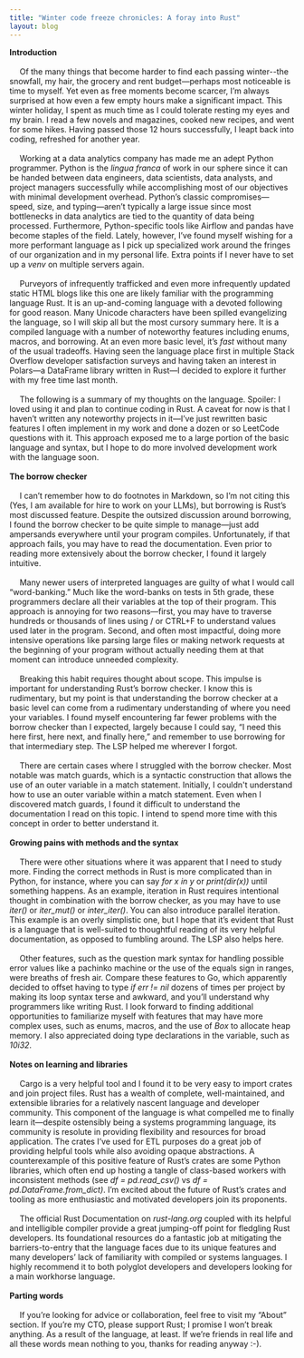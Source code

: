 ```yaml
---
title: "Winter code freeze chronicles: A foray into Rust"
layout: blog
---
```




**Introduction**
<br/><br/>&nbsp;&emsp;Of the many things that become harder to find each passing winter--the snowfall, my hair, the grocery and rent budget—perhaps most noticeable is time to myself. Yet even as free moments become scarcer, I’m always surprised at how even a few empty hours make a significant impact. This winter holiday, I spent as much time as I could tolerate resting my eyes and my brain. I read a few novels and magazines, cooked new recipes, and went for some hikes. Having passed those 12 hours successfully, I leapt back into coding, refreshed for another year.
<br/><br/>&nbsp;&emsp;Working at a data analytics company has made me an adept Python programmer. Python is the *lingua franca* of work in our sphere since it can be handed between data engineers, data scientists, data analysts, and project managers successfully while accomplishing most of our objectives with minimal development overhead. Python’s classic compromises—speed, size, and typing—aren’t typically a large issue since most bottlenecks in data analytics are tied to the quantity of data being processed. Furthermore, Python-specific tools like Airflow and pandas have become staples of the field. Lately, however, I’ve found myself wishing for a more performant language as I pick up specialized work around the fringes of our organization and in my personal life. Extra points if I never have to set up a *venv* on multiple servers again.
<br/><br/>&nbsp;&emsp;Purveyors of infrequently trafficked and even more infrequently updated static HTML blogs like this one are likely familiar with the programming language Rust. It is an up-and-coming language with a devoted following for good reason. Many Unicode characters have been spilled evangelizing the language, so I will skip all but the most cursory summary here. It is a compiled language with a number of noteworthy features including enums, macros, and borrowing. At an even more basic level, it’s *fast* without many of the usual tradeoffs. Having seen the language place first in multiple Stack Overflow developer satisfaction surveys and having taken an interest in Polars—a DataFrame library written in Rust—I decided to explore it further with my free time last month.
<br/><br/>&nbsp;&emsp;The following is a summary of my thoughts on the language. Spoiler: I loved using it and plan to continue coding in Rust. A caveat for now is that I haven’t written any noteworthy projects in it—I’ve just rewritten basic features I often implement in my work and done a dozen or so LeetCode questions with it. This approach exposed me to a large portion of the basic language and syntax, but I hope to do more involved development work with the language soon.
<br/><br/>**The borrow checker**
<br/><br/>&nbsp;&emsp;I can’t remember how to do footnotes in Markdown, so I’m not citing this (Yes, I am available for hire to work on your LLMs), but borrowing is Rust’s most discussed feature. Despite the outsized discussion around borrowing, I found the borrow checker to be quite simple to manage—just add ampersands everywhere until your program compiles. Unfortunately, if that approach fails, you may have to read the documentation. Even prior to reading more extensively about the borrow checker, I found it largely intuitive.
<br/><br/>&nbsp;&emsp;Many newer users of interpreted languages are guilty of what I would call “word-banking.” Much like the word-banks on tests in 5th grade, these programmers declare all their variables at the top of their program. This approach is annoying for two reasons—first, you may have to traverse hundreds or thousands of lines using / or CTRL+F to understand values used later in the program. Second, and often most impactful, doing more intensive operations like parsing large files or making network requests at the beginning of your program without actually needing them at that moment can introduce unneeded complexity.
<br/><br/>&nbsp;&emsp;Breaking this habit requires thought about scope. This impulse is important for understanding Rust’s borrow checker. I know this is rudimentary, but my point is that understanding the borrow checker at a basic level can come from a rudimentary understanding of where you need your variables. I found myself encountering far fewer problems with the borrow checker than I expected, largely because I could say, “I need this here first, here next, and finally here,” and remember to use borrowing for that intermediary step. The LSP helped me wherever I forgot.
<br/><br/>&nbsp;&emsp;There are certain cases where I struggled with the borrow checker. Most notable was match guards, which is a syntactic construction that allows the use of an outer variable in a match statement. Initially, I couldn't understand how to use an outer variable within a match statement. Even when I discovered match guards, I found it difficult to understand the documentation I read on this topic. I intend to spend more time with this concept in order to better understand it.
<br/><br/>**Growing pains with methods and the syntax**
<br/><br/>&nbsp;&emsp;There were other situations where it was apparent that I need to study more. Finding the correct methods in Rust is more complicated than in Python, for instance, where you can say *for x in y* or *print(dir(x))* until something happens. As an example, iteration in Rust requires intentional thought in combination with the borrow checker, as you may have to use *iter()* or *iter_mut()* or *inter_iter()*. You can also introduce parallel iteration. This example is an overly simplistic one, but I hope that it’s evident that Rust is a language that is well-suited to thoughtful reading of its very helpful documentation, as opposed to fumbling around. The LSP also helps here.
<br/><br/>&nbsp;&emsp;Other features, such as the question mark syntax for handling possible error values like a pachinko machine or the use of the equals sign in ranges, were breaths of fresh air. Compare these features to Go, which apparently decided to offset having to type *if err != nil* dozens of times per project by making its loop syntax terse and awkward, and you’ll understand why programmers like writing Rust. I look forward to finding additional opportunities to familiarize myself with features that may have more complex uses, such as enums, macros, and the use of *Box* to allocate heap memory. I also appreciated doing type declarations in the variable, such as *10i32*.
<br/><br/>**Notes on learning and libraries**
<br/><br/>&nbsp;&emsp;Cargo is a very helpful tool and I found it to be very easy to import crates and join project files. Rust has a wealth of complete, well-maintained, and extensible libraries for a relatively nascent language and developer community. This component of the language is what compelled me to finally learn it—despite ostensibly being a systems programming language, its community is resolute in providing flexibility and resources for broad application. The crates I’ve used for ETL purposes do a great job of providing helpful tools while also avoiding opaque abstractions. A counterexample of this positive feature of Rust’s crates are some Python libraries, which often end up hosting a tangle of class-based workers with inconsistent methods (see *df = pd.read_csv()* vs *df = pd.DataFrame.from_dict)*. I’m excited about the future of Rust’s crates and tooling as more enthusiastic and motivated developers join its proponents.
<br/><br/>&nbsp;&emsp;The official Rust Documentation on *rust-lang.org* coupled with its helpful and intelligible compiler provide a great jumping-off point for fledgling Rust developers. Its foundational resources do a fantastic job at mitigating the barriers-to-entry that the language faces due to its unique features and many developers’ lack of familiarity with compiled or systems languages. I highly recommend it to both polyglot developers and developers looking for a main workhorse language.
<br/><br/>**Parting words**
<br/><br/>&nbsp;&emsp;If you’re looking for advice or collaboration, feel free to visit my “About” section. If you’re my CTO, please support Rust; I promise I won’t break anything. As a result of the language, at least. If we’re friends in real life and all these words mean nothing to you, thanks for reading anyway :-).
